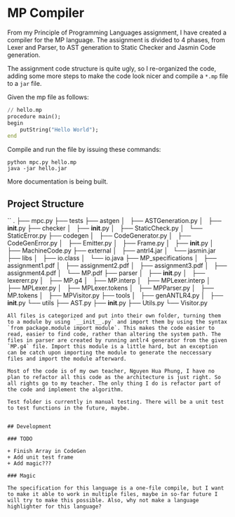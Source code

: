 # MP Compiler

From my Principle of Programming Languages assignment, I have created a compiler for the MP language. The assignment is divided to 4 phases, from Lexer and Parser, to AST generation to Static Checker and Jasmin Code generation.

The assignment code structure is quite ugly, so I re-organized the code, adding some more steps to make the code look nicer and compile a `*.mp` file to a `jar` file.

Given the mp file as follows:

```mp
// hello.mp
procedure main();
begin
    putString("Hello World");
end
```

Compile and run the file by issuing these commands:

```shell
python mpc.py hello.mp
java -jar hello.jar
```

More documentation is being built.


## Project Structure
``
.
├── mpc.py
├── tests
├── astgen
│   ├── ASTGeneration.py
│   ├── __init__.py
├── checker
│   ├── __init__.py
│   ├── StaticCheck.py
│   └── StaticError.py
├── codegen
│   ├── CodeGenerator.py
│   ├── CodeGenError.py
│   ├── Emitter.py
│   ├── Frame.py
│   ├── __init__.py
│   ├── MachineCode.py
├── external
│   ├── antrl4.jar
│   └── jasmin.jar
├── libs
│   ├── io.class
│   └── io.java
├── MP_specifications
│   ├── assignment1.pdf
│   ├── assignment2.pdf
│   ├── assignment3.pdf
│   ├── assignment4.pdf
│   └── MP.pdf
├── parser
│   ├── __init__.py
│   ├── lexererr.py
│   ├── MP.g4
│   ├── MP.interp
│   ├── MPLexer.interp
│   ├── MPLexer.py
│   ├── MPLexer.tokens
│   ├── MPParser.py
│   ├── MP.tokens
│   ├── MPVisitor.py
├── tools
│   ├── genANTLR4.py
│   ├── __init__.py
└── utils
    ├── AST.py
    ├── __init__.py
    ├── Utils.py
    └── Visitor.py
``````
All files is categorized and put into their own folder, turning them to a module by using `__init__.py` and import them by using the syntax `from package.module import module`. This makes the code easier to read, easier to find code, rather than altering the system path. The files in parser are created by running antlr4 generator from the given `MP.g4` file. Import this module is a little hard, but an exception can be catch upon importing the module to generate the neccessary files and import the module afterward.

Most of the code is of my own teacher, Nguyen Hua Phung, I have no plan to refactor all this code as the architecture is just right. So all rights go to my teacher. The only thing I do is refactor part of the code and implement the algorithm.

Test folder is currently in manual testing. There will be a unit test to test functions in the future, maybe.


## Development

### TODO

+ Finish Array in CodeGen
+ Add unit test frame
+ Add magic???

### Magic

The specification for this language is a one-file compile, but I want to make it able to work in multiple files, maybe in so-far future I will try to make this possible. Also, why not make a language highlighter for this language?

